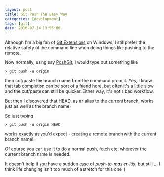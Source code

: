 ```yaml
---
layout: post
title: Git Push The Easy Way
categories: [development]
tags: [git]
date: 2016-07-14 13:55:00
---
```


Although I'm a big fan of [Git Extensions](https://gitextensions.github.io) on Windows, I still prefer the relative safety of the command line when doing things like pushing to the remote.

<!--more-->

Now normally, using say [PoshGit](https://github.com/dahlbyk/posh-git), I would type out something like

`> git push -u origin`

then cut/paste the branch name from the command prompt. Yes, I know that tab completion can be sort of a friend here, but often it's a little slow and the cut/paste can still be quicker. Either way, it's not a bad workflow.

But then I discovered that HEAD, as an alias to the current branch, works just as well as the branch name!

So just typing

`> git push -u origin HEAD`

works exactly as you'd expect - creating a remote branch with the current branch name!

Of course you can use it to do a normal push, fetch etc, wherever the current branch name is needed.

It doesn't help if you have a sudden case of _push-to-master-itis_, but still ... I think life changing isn't too much of a stretch for this one :)
